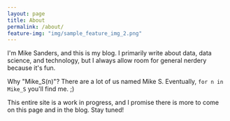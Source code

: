 ```yaml
---
layout: page
title: About
permalink: /about/
feature-img: "img/sample_feature_img_2.png"
---
```


I'm Mike Sanders, and this is my blog.  I primarily write about data, data science, and technology, but I always allow room for general nerdery because it's fun.

Why "Mike_S(n)"?  There are a lot of us named Mike S.  Eventually, `for n in Mike_S` you'll find me. ;)

This entire site is a work in progress, and I promise there is more to come on this page and in the blog.  Stay tuned!
